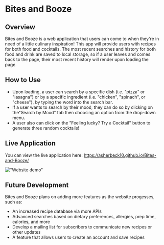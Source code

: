 # Bites and Booze
## Overview
Bites and Booze is a web application that users can come to when they're in need of a little culinary inspiration! This app will provide users with recipes for both food and cocktails. The most recent searches and history for both food and drink are saved to local storage, so if a user leaves and comes back to the page, their most recent history will render upon loading the page.

## How to Use
* Upon loading, a user can search by a specific dish (i.e. "pizza" or "lasagna") or by a specific ingredient (i.e. "chicken", "spinach", or "cheese"), by typing the word into the search bar. 
* If a user wants to search by their mood, they can do so by clicking on the"Search by Mood" tab then choosing an option from the drop-down menu. 
* A user also can click on the "Feeling lucky? Try a Cocktail" button to generate three random cocktails!

## Live Application
You can view the live application here: https://asherbeck10.github.io/Bites-and-Booze/

!["Website demo"](./assets/images/website.gif)


## Future Development
Bites and Booze plans on adding more features as the website progesses, such as:
* An increased recipe database via more APIs
* Advanced searches based on dietary preferences, allergies, prep time, calories, and more
* Develop a mailing list for subscribers to communicate new recipes or other updates
* A feature that allows users to create an account and save recipes

